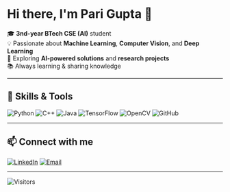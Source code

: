 
# Hi there, I'm Pari Gupta 👋

🎓 **3nd-year BTech CSE (AI)** student  
💡 Passionate about **Machine Learning**, **Computer Vision**, and **Deep Learning**  
🚀 Exploring **AI-powered solutions** and **research projects**  
📚 Always learning & sharing knowledge

---

## 🔧 Skills & Tools
![Python](https://img.shields.io/badge/Python-3776AB?logo=python&logoColor=white)
![C++](https://img.shields.io/badge/C++-00599C?logo=cplusplus&logoColor=white)
![Java](https://img.shields.io/badge/Java-ED8B00?logo=openjdk&logoColor=white)
![TensorFlow](https://img.shields.io/badge/TensorFlow-FF6F00?logo=tensorflow&logoColor=white)
![OpenCV](https://img.shields.io/badge/OpenCV-27338e?logo=opencv&logoColor=white)
![GitHub](https://img.shields.io/badge/GitHub-181717?logo=github&logoColor=white)

---

## 📫 Connect with me
[![LinkedIn](https://img.shields.io/badge/LinkedIn-0A66C2?logo=linkedin&logoColor=white)](https://linkedin.com/in/YOUR_USERNAME)
[![Email](https://img.shields.io/badge/Email-D14836?logo=gmail&logoColor=white)](mailto:your.email@example.com)

---

![Visitors](https://visitor-badge.laobi.icu/badge?page_id=YOUR_USERNAME)
